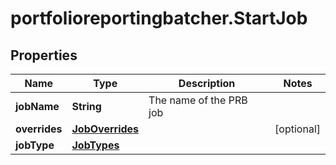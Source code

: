 # portfolioreportingbatcher.StartJob

## Properties

Name | Type | Description | Notes
------------ | ------------- | ------------- | -------------
**jobName** | **String** | The name of the PRB job | 
**overrides** | [**JobOverrides**](JobOverrides.md) |  | [optional] 
**jobType** | [**JobTypes**](JobTypes.md) |  | 


